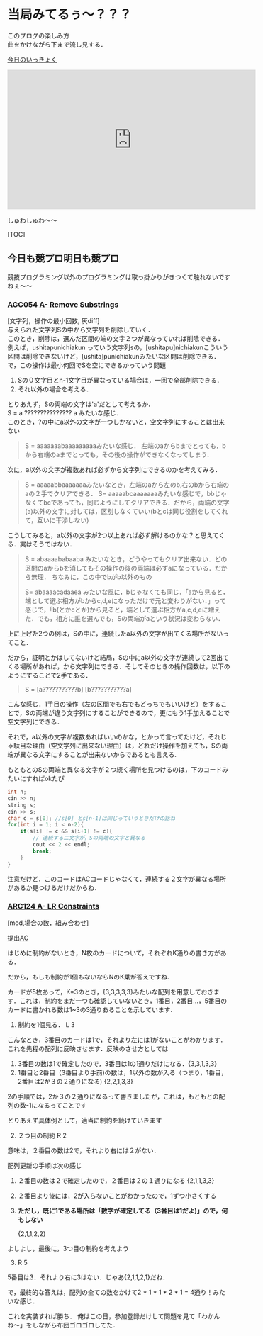 # 当局みてるぅ〜？？？

このブログの楽しみ方  
曲をかけながら下まで流し見する．  

[今日のいっきょく](https://www.youtube.com/watch?v=EF9905QrXQY)

<iframe width="560" height="315" src="https://www.youtube.com/embed/EF9905QrXQY" title="YouTube video player" frameborder="0" allow="accelerometer; autoplay; clipboard-write; encrypted-media; gyroscope; picture-in-picture" allowfullscreen></iframe>

しゅわしゅわ〜〜

[TOC]



## 今日も競プロ明日も競プロ

競技プログラミング以外のプログラミングは取っ掛かりがきつくて触れないですねぇ〜〜



### [AGC054 A- Remove Substrings](https://atcoder.jp/contests/agc054/tasks/agc054_a) 

[文字列，操作の最小回数, 灰diff]  
与えられた文字列Sの中から文字列を削除していく．  
このとき，削除は，選んだ区間の端の文字２つが異なっていれば削除できる．  
例えば，ushitapunichiakun っていう文字列sの，[ushitapu]nichiakunこういう区間は削除できないけど，[ushita]punichiakunみたいな区間は削除できる．  
で，この操作は最小何回でSを空にできるかっていう問題<br>

1. Sの０文字目とn-1文字目が異なっている場合は，一回で全部削除できる．
2. それ以外の場合を考える．

とりあえず，Sの両端の文字は'a'だとして考えるか．  
S = a ??????????????? a みたいな感じ．  
このとき，?の中にa以外の文字が一つしかないと，空文字列にすることは出来ない<br>

> S = aaaaaaabaaaaaaaaaみたいな感じ．
> 左端のaからbまでとっても，bから右端のaまでとっても，その後の操作ができなくなってしまう．

次に，a以外の文字が複数あれば必ずから文字列にできるのかを考えてみる．

> S = aaaaabbaaaaaaaみたいなとき，左端のaから左のb,右のbから右端のaの２手でクリアできる．
> S= aaaaabcaaaaaaaみたいな感じで，bbじゃなくてbcであっても，同じようにしてクリアできる．だから，両端の文字(a)以外の文字に対しては，区別しなくていい(bとcは同じ役割をしてくれて，互いに干渉しない)<br>

こうしてみると，a以外の文字が2つ以上あれば必ず解けるのかな？と思えてくる．実はそうではない．

> S = abaaaababaaba みたいなとき，どうやってもクリア出来ない．どの区間のaからbを消してもその操作の後の両端は必ずaになっている．だから無理．
> ちなみに，この中でbがb以外のもの<br>
>
> S= abaaaacadaaea みたいな風に，bじゃなくても同じ．「aから見ると，端として選ぶ相方がbからc,d,eになっただけで元と変わりがない．」って感じで，「b(とかcとか)から見ると，端として選ぶ相方がa,c,d,eに増えた．でも，相方に誰を選んでも，Sの両端がaという状況は変わらない．

上に上げた2つの例は，Sの中に，連続したa以外の文字が出てくる場所がないってこと．<br>

だから，証明とかはしてないけど結局，Sの中にa以外の文字が連続して2回出てくる場所があれば，から文字列にできる．そしてそのときの操作回数は，以下のようにすることで2手である．

> S = [a???????????b] [b???????????a]

こんな感じ．1手目の操作（左の区間でも右でもどっちでもいいけど）をすることで，Sの両端が違う文字列にすることができるので，更にもう1手加えることで空文字列にできる．<br>

それで，a以外の文字が複数あればいいのかな，とかって言ってたけど，それじゃ駄目な理由（空文字列に出来ない理由）は，どれだけ操作を加えても，Sの両端が異なる文字にすることが出来ないからであるとも言える.

もともとのSの両端と異なる文字が２つ続く場所を見つけるのは，下のコードみたいにすればokたぴ

```cpp
int n;
cin >> n;
string s;
cin >> s;
char c = s[0]; //s[0] とs[n-1]は同じっていうときだけの話ね
for(int i = 1; i < n-2){
    if(s[i] != c && s[i+1] != c){
        // 連続する二文字が，Sの両端の文字と異なる
        cout << 2 << endl;
        break;
    }
}
```

注意だけど，このコードはACコードじゃなくて，連続する２文字が異なる場所があるか見つけるだけだからね．

###  [ARC124 A- LR Constraints](https://atcoder.jp/contests/arc124/tasks/arc124_a)

[mod,場合の数，組み合わせ]<br>

[提出AC](https://atcoder.jp/contests/arc124/submissions/24846093)<br>

はじめに制約がないとき，N枚のカードについて，それぞれK通りの書き方がある．<br>

だから，もしも制約が1個もないならNのK乗が答えですね.<br>

カードが5枚あって，K=3のとき，{3,3,3,3,3}みたいな配列を用意しておきます．これは，制約をまだ一つも確認していないとき，1番目，2番目…，5番目のカードに書かれる数は1~3の3通りあることを示しています．

1. 制約を1個見る． L 3 

こんなとき，3番目のカードは1で，それより左には1がないことがわかります．これを先程の配列に反映させます．反映のさせ方としては

1. 3番目の数は1で確定したので，3番目は1の1通りだけになる．{3,3,1,3,3}
2. 1番目と2番目（3番目より手前)の数は，1以外の数が入る（つまり，1番目，2番目は2か３の２通りになる)  {2,2,1,3,3} 

2の手順では，2か３の２通りになるって書きましたが，これは，もともとの配列の数-1になるってことです<br>

とりあえず具体例として，適当に制約を続けていきます

2. ２つ目の制約 R 2 

意味は，２番目の数は2で，それより右には２がない．

配列更新の手順は次の感じ

1. ２番目の数は２で確定したので，２番目は２の１通りになる {2,1,1,3,3}

2. ２番目より後には，2が入らないことがわかったので，1ずつ小さくする

3. **ただし，既に1である場所は「数字が確定してる（3番目は1だよ)」ので，何もしない**

   {2,1,1,2,2}

よしよし，最後に，3つ目の制約を考えよう

3.  R 5 

   5番目は3．それより右に3はない．じゃあ{2,1,1,2,1}だね．<br>

   で，最終的な答えは，配列の全ての数をかけて2 * 1 * 1 * 2 * 1 = 4通り！みたいな感じ．

これを実装すれば勝ち．
俺はこの日，参加登録だけして問題を見て「わかんね〜」をしながら布団ゴロゴロしてた．